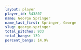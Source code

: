 ```yaml
---
layout: player
player_id: 543807
name: George Springer
name_last_first: Springer, George
slug: george-springer
total_pitches: 933
total_bangs: 139
percent_bangs: 14.9%
---
```

